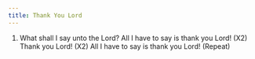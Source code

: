 ```yaml
---
title: Thank You Lord
---
```



1. What shall I say unto the Lord? All I have to say is thank you Lord! (X2)
 Thank you Lord! (X2)
 All I have to say is thank you Lord!
 (Repeat)
